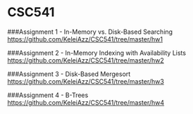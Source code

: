 # CSC541
###Assignment 1 - In-Memory vs. Disk-Based Searching
https://github.com/KeleiAzz/CSC541/tree/master/hw1

###Assignment 2 - In-Memory Indexing with Availability Lists
https://github.com/KeleiAzz/CSC541/tree/master/hw2

###Assignment 3 - Disk-Based Mergesort
https://github.com/KeleiAzz/CSC541/tree/master/hw3

###Assignment 4 - B-Trees
https://github.com/KeleiAzz/CSC541/tree/master/hw4
